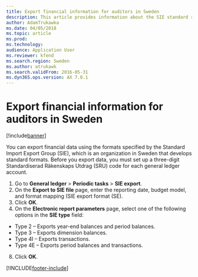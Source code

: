 ```yaml
---
title: Export financial information for auditors in Sweden
description: This article provides information about the SIE standard report for Sweden.
author: AdamTrukawka
ms.date: 04/05/2018
ms.topic: article
ms.prod: 
ms.technology: 
audience: Application User
ms.reviewer: kfend
ms.search.region: Sweden
ms.author: atrukawk
ms.search.validFrom: 2016-05-31
ms.dyn365.ops.version: AX 7.0.1
---
```


# Export financial information for auditors in Sweden

[!include[banner](../includes/banner.md)]

You can export financial data using the formats specified by the Standard Import Export Group (SIE), which is an organization in Sweden that develops standard formats. Before you export data, you must set up a three-digit Standardiserad Räkenskaps Utdrag (SRU) code for each general ledger account. 

1. Go to **General ledger** > **Periodic tasks** > **SIE export**. 
2. On the **Export to SIE file** page, enter the reporting date, budget model, and format mapping (SIE export format (SE). 
3. Click **OK**. 
4. On the **Electronic report parameters** page, select one of the following options in the **SIE type** field: 
  - Type 2 – Exports year-end balances and period balances. 
  - Type 3 – Exports dimension balances. 
  - Type 4I – Exports transactions. 
  - Type 4E – Exports period balances and transactions. 
8. Click **OK**. 


[!INCLUDE[footer-include](../../includes/footer-banner.md)]
